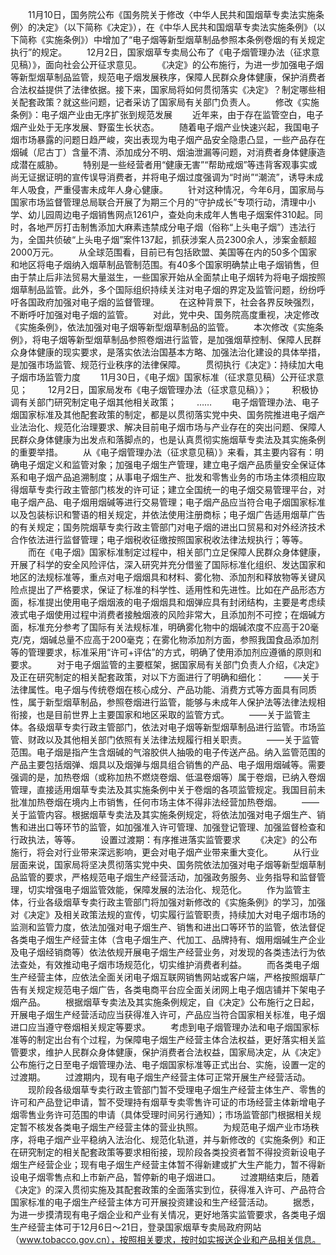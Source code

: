 　　11月10日，国务院公布《国务院关于修改〈中华人民共和国烟草专卖法实施条例〉的决定》（以下简称《决定》），在《中华人民共和国烟草专卖法实施条例》（以下简称《实施条例》）中增加了“电子烟等新型烟草制品参照本条例卷烟的有关规定执行”的规定。
　　12月2日，国家烟草专卖局公布了《电子烟管理办法（征求意见稿）》，面向社会公开征求意见。
　　《决定》的公布施行，为进一步加强电子烟等新型烟草制品监管，规范电子烟发展秩序，保障人民群众身体健康，保护消费者合法权益提供了法律依据。接下来，国家局将如何贯彻落实《决定》？制定哪些相关配套政策？就这些问题，记者采访了国家局有关部门负责人。
　　修改《实施条例》：电子烟产业由无序扩张到规范发展
　　近年来，由于存在监管空白，电子烟产业处于无序发展、野蛮生长状态。
　　随着电子烟产业快速兴起，我国电子烟市场暴露的问题日趋严峻，突出表现为电子烟产品安全隐患凸显，一些产品存在烟碱（尼古丁）含量不清、添加成分不明、烟油泄漏等问题，对消费者身体健康造成潜在威胁。
　　特别是一些经营者用“健康无害”“帮助戒烟”等违背客观事实或尚无证据证明的宣传误导消费者，并将电子烟过度强调为“时尚”“潮流”，诱导未成年人吸食，严重侵害未成年人身心健康。
　　针对这种情况，今年6月，国家局与国家市场监督管理总局联合开展了为期三个月的“守护成长”专项行动，清理中小学、幼儿园周边电子烟销售网点1261户，查处向未成年人售电子烟案件310起。同时，各地严厉打击制售添加大麻素违禁成分电子烟（俗称“上头电子烟”）违法行为，全国共侦破“上头电子烟”案件137起，抓获涉案人员2300余人，涉案金额超2000万元。
　　从全球范围看，目前已有包括欧盟、美国等在内的50多个国家和地区将电子烟纳入烟草制品管制范围。有40多个国家明确禁止电子烟销售，但由于禁止后非法贸易大量滋生，一些国家开始从全面禁止电子烟转为将电子烟按照烟草制品监管。此外，多个国际组织持续关注对电子烟的界定及监管问题，纷纷呼吁各国政府加强对电子烟的监督管理。
　　在这种背景下，社会各界反映强烈，不断呼吁加强对电子烟的监管。
　　对此，党中央、国务院高度重视，决定修改《实施条例》，依法加强对电子烟等新型烟草制品的监管。
　　本次修改《实施条例》，将电子烟等新型烟草制品参照卷烟进行监管，是加强烟草控制、保障人民群众身体健康的现实要求，是落实依法治国基本方略、加强法治化建设的具体举措，是加强市场监管、规范行业秩序的法律保障。
　　贯彻执行《决定》：持续加大电子烟市场监管力度
　　11月30日，《电子烟》国家标准（征求意见稿）公开征求意见；
　　12月2日，国家局发布《电子烟管理办法（征求意见稿）》；
　　积极协调有关部门研究制定电子烟其他相关政策；
　　……
　　电子烟管理办法、电子烟国家标准及其他配套政策的制定，都是以贯彻落实党中央、国务院推进电子烟产业法治化、规范化治理要求、解决目前电子烟市场与产业存在的突出问题、保障人民群众身体健康为出发点和落脚点的，也是认真贯彻实施烟草专卖法及其实施条例的重要举措。
　　从《电子烟管理办法（征求意见稿）》来看，其主要内容有：明确电子烟定义和监管对象；加强电子烟生产管理，建立电子烟产品质量安全保证体系和电子烟产品追溯制度；从事电子烟生产、批发和零售业务的市场主体须相应取得烟草专卖行政主管部门核发的许可证；建立全国统一的电子烟交易管理平台，对电子烟产品、电子烟用烟碱等进行交易管理；电子烟产品应当符合电子烟国家标准以及包装标识和警语的相关规定，并依法使用注册商标；电子烟广告适用烟草广告的有关规定；国务院烟草专卖行政主管部门对电子烟的进出口贸易和对外经济技术合作依法进行监督管理；电子烟税收征缴按照国家税收法律法规执行；等等。
　　而在《电子烟》国家标准制定过程中，相关部门立足保障人民群众身体健康，开展了科学的安全风险评估，深入研究并充分借鉴了国际标准化组织、发达国家和地区的法规标准等，重点对电子烟烟具和材料、雾化物、添加剂和释放物等关键风险点提出了严格要求，保证了标准的科学性、适用性和先进性。比如在产品形态方面，标准提出使用电子烟烟液的电子烟烟具和烟弹应具有封闭结构，主要是考虑续液式电子烟使用过程中消费者接触烟液的风险非常大，且添加剂不可控；在烟碱方面，标准充分参考了国际有关法规标准，明确雾化物中的烟碱浓度不应高于20毫克/克，烟碱总量不应高于200毫克；在雾化物添加剂方面，参照我国食品添加剂等的管理要求，标准采用“许可+评估”的方式，明确了使用添加剂应遵循的原则和要求。
　　对于电子烟监管的主要框架，据国家局有关部门负责人介绍，《决定》及正在研究制定的相关配套政策，对以下方面进行了明确和细化：
　　——关于法律属性。电子烟与传统卷烟在核心成分、产品功能、消费方式等方面具有同质性，属于新型烟草制品，参照卷烟进行监管，能够与未成年人保护法等法律法规相衔接，也是目前世界上主要国家和地区采取的监管方式。
　　——关于监管主体。各级烟草专卖行政主管部门，依法对电子烟等新型烟草制品进行监管。市场监管、财政以及其他相关部门依照有关法律法规履行相关职责。
　　——关于监管范围。电子烟是指产生含烟碱的气溶胶供人抽吸的电子传送产品。纳入监管范围的产品主要包括烟弹、烟具以及烟弹与烟具组合销售的产品、电子烟用烟碱等。需要强调的是，加热卷烟（或称加热不燃烧卷烟、低温卷烟等）属于卷烟，已纳入卷烟管理，直接适用烟草专卖法及其实施条例中关于卷烟的各项监管规定。我国目前未批准加热卷烟在境内上市销售，任何市场主体不得非法经营加热卷烟。
　　——关于监管内容。根据烟草专卖法及其实施条例规定，将依法加强对电子烟生产、销售和进出口等环节的监管，如加强准入许可管理、加强登记管理、加强监督检查和行政执法，等等。
　　设置过渡期：有序推进落实监管要求
　　《决定》的公布施行，将会对行业带来深远影响，更会对电子烟产业带来重大变化。
　　从行业层面来说，国家局将坚决贯彻落实党中央、国务院依法加强对电子烟等新型烟草制品监管的要求，严格规范电子烟生产经营活动，加强政务服务、业务指导和监督管理，切实增强电子烟监管效能，保障发展的法治化、规范化。
　　作为监管主体，行业各级烟草专卖行政主管部门将加强对新修改的《实施条例》的学习，加强对《决定》及相关政策法规的宣传，切实履行监管职责，持续加大对电子烟市场的监测和监管力度，依法加强对电子烟生产、销售和进出口等环节的监管，依法督促各类电子烟生产经营主体（含电子烟生产、代加工、品牌持有、烟用烟碱生产企业及电子烟经销商等）依法依规开展电子烟生产经营业务，对发现的各类违法行为依法查处，有效推动电子烟市场规范化，切实维护消费者利益。
　　而各类电子烟生产经营主体，应依法全面关闭电子烟互联网销售网站或客户端，严格按照烟草广告有关规定规范电子烟广告，各类电商平台应全面关闭网上电子烟店铺并下架电子烟产品。
　　根据烟草专卖法及其实施条例规定，自《决定》公布施行之日起，开展电子烟生产经营活动应当获得准入许可，产品应当符合国家相关标准，电子烟进口应当遵守卷烟相关规定等要求。
　　考虑到电子烟管理办法和电子烟国家标准等的制定出台有个过程，为保障电子烟生产经营主体合法权益，更好落实相关监管要求，维护人民群众身体健康，保护消费者合法权益，国家局决定，从《决定》公布施行之日至电子烟管理办法、电子烟国家标准等正式出台、实施，设置一定的过渡期。
　　过渡期内，现有电子烟生产经营主体可正常开展生产经营活动。
　　现阶段各级烟草专卖行政主管部门暂不受理电子烟生产经营主体生产、零售的许可和产品登记申请，暂不受理持有烟草专卖零售许可证的市场经营主体新增电子烟零售业务许可范围的申请（具体受理时间另行通知）；市场监管部门根据相关规定暂不核发各类电子烟生产经营主体的营业执照。
　　为规范电子烟产业市场秩序，将电子烟产业平稳纳入法治化、规范化轨道，并与新修改的《实施条例》和正在研究制定的相关配套政策等要求相衔接，现阶段各类投资者暂不得投资新设电子烟生产经营企业；现有电子烟生产经营主体暂不得新建或扩大生产能力，暂不得新设电子烟零售点和上市新产品，暂停新的电子烟进口。
　　过渡期结束后，随着《决定》的深入贯彻实施及其配套政策的全面落实到位，获得准入许可、产品符合国家标准的电子烟生产经营主体方可开展投资建设和生产经营活动。
　　据悉，为进一步摸清现有电子烟企业和产业有关情况，更好地落实监管要求，各类电子烟生产经营主体可于12月6日～21日，登录国家烟草专卖局政府网站（www.tobacco.gov.cn），按照相关要求，按时如实报送企业和产品相关信息。